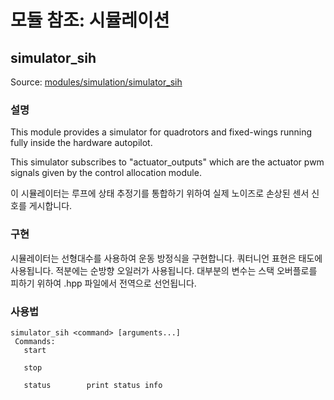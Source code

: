 # 모듈 참조: 시뮬레이션

## simulator_sih
Source: [modules/simulation/simulator_sih](https://github.com/PX4/PX4-Autopilot/tree/release/1.15/src/modules/simulation/simulator_sih)


### 설명
This module provides a simulator for quadrotors and fixed-wings running fully inside the hardware autopilot.

This simulator subscribes to "actuator_outputs" which are the actuator pwm signals given by the control allocation module.

이 시뮬레이터는 루프에 상태 추정기를 통합하기 위하여 실제 노이즈로 손상된 센서 신호를 게시합니다.

### 구현
시뮬레이터는 선형대수를 사용하여 운동 방정식을 구현합니다. 쿼터니언 표현은 태도에 사용됩니다. 적분에는 순방향 오일러가 사용됩니다. 대부분의 변수는 스택 오버플로를 피하기 위하여 .hpp 파일에서 전역으로 선언됩니다.



<a id="simulator_sih_usage"></a>

### 사용법
```
simulator_sih <command> [arguments...]
 Commands:
   start

   stop

   status        print status info
```
